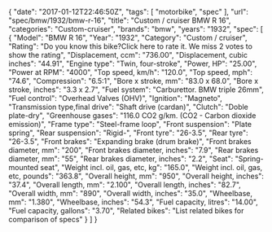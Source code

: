{
    "date": "2017-01-12T22:46:50Z",
    "tags": [
        "motorbike",
        "spec"
    ],
    "url": "spec\/bmw\/1932\/bmw-r-16",
    "title": "Custom \/ cruiser BMW R 16",
    "categories": "Custom-cruiser",
    "brands": "bmw",
    "years": "1932",
    "spec": [
        {
            "Model": "BMW R 16",
            "Year": "1932",
            "Category": "Custom \/ cruiser",
            "Rating": "Do you know this bike?Click here to rate it. We miss 2 votes to show the rating",
            "Displacement, ccm": "736.00",
            "Displacement, cubic inches": "44.91",
            "Engine type": "Twin, four-stroke",
            "Power, HP": "25.00",
            "Power at RPM": "4000",
            "Top speed, km\/h": "120.0",
            "Top speed, mph": "74.6",
            "Compression": "6.5:1",
            "Bore x stroke, mm": "83.0 x 68.0",
            "Bore x stroke, inches": "3.3 x 2.7",
            "Fuel system": "Carburettor. BMW triple 26mm",
            "Fuel control": "Overhead Valves (OHV)",
            "Ignition": "Magneto",
            "Transmission type,final drive": "Shaft drive (cardan)",
            "Clutch": "Doble plate-dry",
            "Greenhouse gases": "116.0 CO2 g\/km. (CO2 - Carbon dioxide emission)",
            "Frame type": "Steel-frame loop",
            "Front suspension": "Plate spring",
            "Rear suspension": "Rigid-",
            "Front tyre": "26-3.5",
            "Rear tyre": "26-3.5",
            "Front brakes": "Expanding brake (drum brake)",
            "Front brakes diameter, mm": "200",
            "Front brakes diameter, inches": "7.9",
            "Rear brakes diameter, mm": "55",
            "Rear brakes diameter, inches": "2.2",
            "Seat": "Spring-mounted seat",
            "Weight incl. oil, gas, etc, kg": "165.0",
            "Weight incl. oil, gas, etc, pounds": "363.8",
            "Overall height, mm": "950",
            "Overall height, inches": "37.4",
            "Overall length, mm": "2.100",
            "Overall length, inches": "82.7",
            "Overall width, mm": "890",
            "Overall width, inches": "35.0",
            "Wheelbase, mm": "1.380",
            "Wheelbase, inches": "54.3",
            "Fuel capacity, litres": "14.00",
            "Fuel capacity, gallons": "3.70",
            "Related bikes": "List related bikes for comparison of specs"
        }
    ]
}